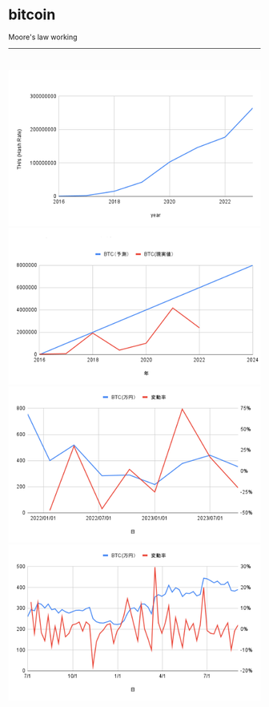 # bitcoin
Moore's law working
<br>
<hr>
<h3><h3>
<br>
<img src="https://github.com/27dvz3279/btc/blob/main/hr.png">
<br>
<img src="https://github.com/27dvz3279/btc/blob/main/long.png">
<br>
<img src="https://github.com/27dvz3279/btc/blob/main/chart3.png">
<br>
<img src="https://github.com/27dvz3279/btc/blob/main/day8.png">
